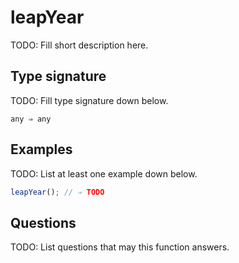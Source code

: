 # leapYear

TODO: Fill short description here.

## Type signature

TODO: Fill type signature down below.

```
any ⇒ any
```

## Examples

TODO: List at least one example down below.

```javascript
leapYear(); // ⇒ TODO
```

## Questions

TODO: List questions that may this function answers.
